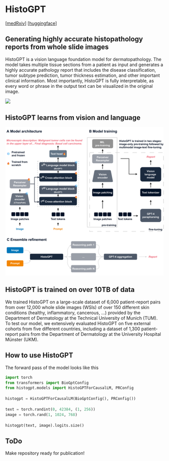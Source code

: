 # HistoGPT

[[medRxiv]()] [[huggingface](https://huggingface.co/marr-peng-lab/histogpt)]

## Generating highly accurate histopathology reports from whole slide images

HistoGPT is a vision language foundation model for dermatopathology. The model takes multiple tissue sections from a patient as input and generates a highly accurate pathology report that includes the disease classification, tumor subtype prediction, tumor thickness estimation, and other important clinical information. Most importantly, HistoGPT is fully interpretable, as every word or phrase in the output text can be visualized in the original image.

<img src="github/figure-1.png" width="800"/>

## HistoGPT learns from vision and language

<img src="github/figure-2.png" width="790"/>

## HistoGPT is trained on over 10TB of data

We trained HistoGPT on a large-scale dataset of 6,000 patient-report pairs from over 12,000 whole slide images (WSIs) of over 150 different skin conditions (healthy, inflammatory, cancerous, ...) provided by the Department of Dermatology at the Technical University of Munich (TUM). To test our model, we extensively evaluated HistoGPT on five external cohorts from five different countries, including a dataset of 1,300 patient-report pairs from the Department of Dermatology at the University Hospital Münster (UKM).


## How to use HistoGPT

The forward pass of the model looks like this
```python
import torch
from transformers import BioGptConfig
from histogpt.models import HistoGPTForCausalLM, PRConfig

histogpt = HistoGPTForCausalLM(BioGptConfig(), PRConfig())

text = torch.randint(0, 42384, (1, 256))
image = torch.rand(1, 1024, 768)

histogpt(text, image).logits.size()
```

## ToDo
Make repository ready for publication!

